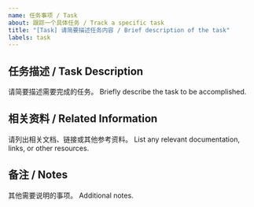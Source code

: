 ```yaml
---
name: 任务事项 / Task
about: 跟踪一个具体任务 / Track a specific task
title: "[Task] 请简要描述任务内容 / Brief description of the task"
labels: task
---
```


## 任务描述 / Task Description
请简要描述需要完成的任务。
Briefly describe the task to be accomplished.

## 相关资料 / Related Information
请列出相关文档、链接或其他参考资料。
List any relevant documentation, links, or other resources.

## 备注 / Notes
其他需要说明的事项。
Additional notes.